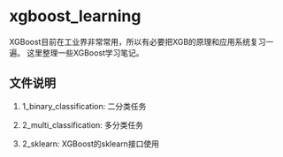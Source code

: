 # xgboost_learning

XGBoost目前在工业界非常常用，所以有必要把XGB的原理和应用系统复习一遍。
这里整理一些XGBoost学习笔记。



## 文件说明

1. 1_binary_classification: 二分类任务

2. 2_multi_classification: 多分类任务

3. 2_sklearn: XGBoost的sklearn接口使用

